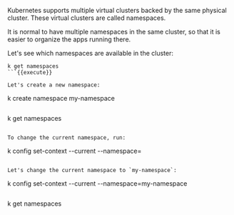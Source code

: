 Kubernetes supports multiple virtual clusters backed by the same physical cluster. These virtual clusters are called namespaces.

It is normal to have multiple namespaces in the same cluster, so that it is easier to organize the apps running there.

Let's see which namespaces are available in the cluster:

```
k get namespaces
```{{execute}}

Let's create a new namespace:

```
k create namespace my-namespace
```{{execute}}

```
k get namespaces
```{{execute}}

To change the current namespace, run:
```
k config set-context --current --namespace=<namespace-name>
```{{execute}}

Let's change the current namespace to `my-namespace`:

```
k config set-context --current --namespace=my-namespace
```{{execute}}

```
k get namespaces
```{{execute}}

